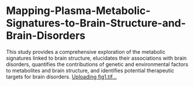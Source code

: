 # Mapping-Plasma-Metabolic-Signatures-to-Brain-Structure-and-Brain-Disorders
This study provides a comprehensive exploration of the metabolic signatures linked to brain structure, elucidates their associations with brain disorders, quantifies the contributions of genetic and environmental factors to metabolites and brain structure, and identifies potential therapeutic targets for brain disorders.
[Uploading fig1.tif…]()
